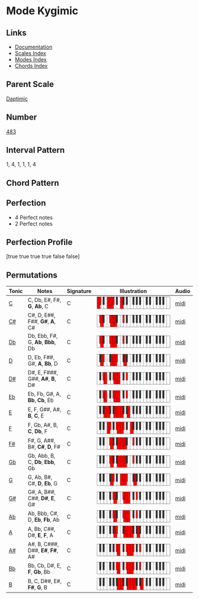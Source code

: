 # Mode Kygimic

## Links

- [Documentation](README.md)
- [Scales Index](Scales.md)
- [Modes Index](Modes.md)
- [Chords Index](Chords.md)

## Parent Scale

[Daptimic](ScaleDaptimic.md)

## Number

[483](https://ianring.com/musictheory/scales/483)

## Interval Pattern

1, 4, 1, 1, 1, 4

## Chord Pattern



## Perfection

- 4 Perfect notes
- 2 Perfect notes

## Perfection Profile

[true true true true false false]

## Permutations

| Tonic | Notes | Signature | Illustration | Audio |
|-------|-------|-----------|--------------|-------|
| [C](ModeCNaturalKygimic.md) | C, Db, E#, F#, **G**, **Ab**, C | C | ![CNaturalKygimic](ModeCNaturalKygimic.png) | [midi](https://github.com/edipermadi/music/blob/main/docs/ModeCNaturalKygimic.mid?raw=true) |
| [C#](ModeCSharpKygimic.md) | C#, D, E##, F##, **G#**, **A**, C# | C | ![CSharpKygimic](ModeCSharpKygimic.png) | [midi](https://github.com/edipermadi/music/blob/main/docs/ModeCSharpKygimic.mid?raw=true) |
| [Db](ModeDFlatKygimic.md) | Db, Ebb, F#, G, **Ab**, **Bbb**, Db | C | ![DFlatKygimic](ModeDFlatKygimic.png) | [midi](https://github.com/edipermadi/music/blob/main/docs/ModeDFlatKygimic.mid?raw=true) |
| [D](ModeDNaturalKygimic.md) | D, Eb, F##, G#, **A**, **Bb**, D | C | ![DNaturalKygimic](ModeDNaturalKygimic.png) | [midi](https://github.com/edipermadi/music/blob/main/docs/ModeDNaturalKygimic.mid?raw=true) |
| [D#](ModeDSharpKygimic.md) | D#, E, F###, G##, **A#**, **B**, D# | C | ![DSharpKygimic](ModeDSharpKygimic.png) | [midi](https://github.com/edipermadi/music/blob/main/docs/ModeDSharpKygimic.mid?raw=true) |
| [Eb](ModeEFlatKygimic.md) | Eb, Fb, G#, A, **Bb**, **Cb**, Eb | C | ![EFlatKygimic](ModeEFlatKygimic.png) | [midi](https://github.com/edipermadi/music/blob/main/docs/ModeEFlatKygimic.mid?raw=true) |
| [E](ModeENaturalKygimic.md) | E, F, G##, A#, **B**, **C**, E | C | ![ENaturalKygimic](ModeENaturalKygimic.png) | [midi](https://github.com/edipermadi/music/blob/main/docs/ModeENaturalKygimic.mid?raw=true) |
| [F](ModeFNaturalKygimic.md) | F, Gb, A#, B, **C**, **Db**, F | C | ![FNaturalKygimic](ModeFNaturalKygimic.png) | [midi](https://github.com/edipermadi/music/blob/main/docs/ModeFNaturalKygimic.mid?raw=true) |
| [F#](ModeFSharpKygimic.md) | F#, G, A##, B#, **C#**, **D**, F# | C | ![FSharpKygimic](ModeFSharpKygimic.png) | [midi](https://github.com/edipermadi/music/blob/main/docs/ModeFSharpKygimic.mid?raw=true) |
| [Gb](ModeGFlatKygimic.md) | Gb, Abb, B, C, **Db**, **Ebb**, Gb | C | ![GFlatKygimic](ModeGFlatKygimic.png) | [midi](https://github.com/edipermadi/music/blob/main/docs/ModeGFlatKygimic.mid?raw=true) |
| [G](ModeGNaturalKygimic.md) | G, Ab, B#, C#, **D**, **Eb**, G | C | ![GNaturalKygimic](ModeGNaturalKygimic.png) | [midi](https://github.com/edipermadi/music/blob/main/docs/ModeGNaturalKygimic.mid?raw=true) |
| [G#](ModeGSharpKygimic.md) | G#, A, B##, C##, **D#**, **E**, G# | C | ![GSharpKygimic](ModeGSharpKygimic.png) | [midi](https://github.com/edipermadi/music/blob/main/docs/ModeGSharpKygimic.mid?raw=true) |
| [Ab](ModeAFlatKygimic.md) | Ab, Bbb, C#, D, **Eb**, **Fb**, Ab | C | ![AFlatKygimic](ModeAFlatKygimic.png) | [midi](https://github.com/edipermadi/music/blob/main/docs/ModeAFlatKygimic.mid?raw=true) |
| [A](ModeANaturalKygimic.md) | A, Bb, C##, D#, **E**, **F**, A | C | ![ANaturalKygimic](ModeANaturalKygimic.png) | [midi](https://github.com/edipermadi/music/blob/main/docs/ModeANaturalKygimic.mid?raw=true) |
| [A#](ModeASharpKygimic.md) | A#, B, C###, D##, **E#**, **F#**, A# | C | ![ASharpKygimic](ModeASharpKygimic.png) | [midi](https://github.com/edipermadi/music/blob/main/docs/ModeASharpKygimic.mid?raw=true) |
| [Bb](ModeBFlatKygimic.md) | Bb, Cb, D#, E, **F**, **Gb**, Bb | C | ![BFlatKygimic](ModeBFlatKygimic.png) | [midi](https://github.com/edipermadi/music/blob/main/docs/ModeBFlatKygimic.mid?raw=true) |
| [B](ModeBNaturalKygimic.md) | B, C, D##, E#, **F#**, **G**, B | C | ![BNaturalKygimic](ModeBNaturalKygimic.png) | [midi](https://github.com/edipermadi/music/blob/main/docs/ModeBNaturalKygimic.mid?raw=true) |
